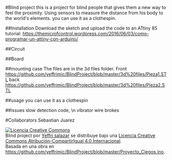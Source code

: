 ﻿#Blind project
this is a project for blind people that gives them a new way to feel the proximity. Using sensors to measure the distance from his body to the world's elements. you can use it as a clothespin.

##Installation
Download the sketch and upload the code to an ATtiny 85
tutorial: https://themicrofcontrol.wordpress.com/2016/06/03/como-programar-un-attiny-con-arduino/


##Circuit


##Board


##mounting case
The files are in the 3d files folder.
Front https://github.com/yeffrimic/BlindProject/blob/master/3d%20files/Pieza1.STL
back https://github.com/yeffrimic/BlindProject/blob/master/3d%20files/Pieza2.STL

##usage
you can use it as a clothespin 
 
##issues
slow detection code, \n
vibrator wire brokes 


#Collaborators
Sebastian Juarez


<a rel="license" href="http://creativecommons.org/licenses/by-sa/4.0/"><img alt="Licencia Creative Commons" style="border-width:0" src="https://i.creativecommons.org/l/by-sa/4.0/88x31.png" /></a><br /><span xmlns:dct="http://purl.org/dc/terms/" property="dct:title">Blind project</span> por <a xmlns:cc="http://creativecommons.org/ns#" href="https://github.com/yeffrimic/BlindProject" property="cc:attributionName" rel="cc:attributionURL">Yeffri salazar</a> se distribuye bajo una <a rel="license" href="http://creativecommons.org/licenses/by-sa/4.0/">Licencia Creative Commons Atribución-CompartirIgual 4.0 Internacional</a>.<br />Basada en una obra en <a xmlns:dct="http://purl.org/dc/terms/" href="https://github.com/yeffrimic/BlindProject/blob/master/Proyecto_Ciegos.ino" rel="dct:source">https://github.com/yeffrimic/BlindProject/blob/master/Proyecto_Ciegos.ino</a>.
